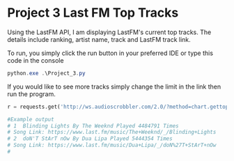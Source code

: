 # Project 3 Last FM Top Tracks

Using the LastFM API, I am displaying LastFM's current top tracks. The details include ranking, artist name, track and LastFM track link.

To run, you simply click the run button in your preferred IDE or type this code in the console
```powershell
python.exe .\Project_3.py
```

If you would like to see more tracks simply change the limit in the link then run the program.
```python
r = requests.get('http://ws.audioscrobbler.com/2.0/?method=chart.gettoptracks&api_key=56f23d13fb8982a333e46b80207e8e9b&limit=10&format=json')
```

```python
#Example output
# 1  Blinding Lights By The Weeknd Played 4484791 Times 
# Song Link: https://www.last.fm/music/The+Weeknd/_/Blinding+Lights 
# 2  doN'T StArT nOw By Dua Lipa Played 5444354 Times 
# Song Link: https://www.last.fm/music/Dua+Lipa/_/doN%27T+StArT+nOw
# 
```

